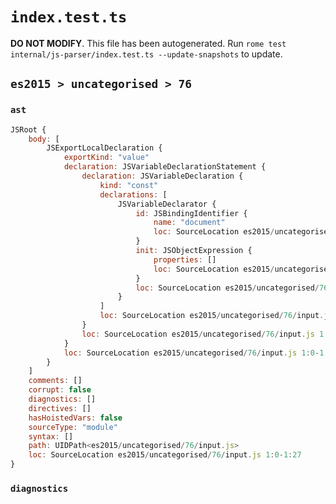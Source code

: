 # `index.test.ts`

**DO NOT MODIFY**. This file has been autogenerated. Run `rome test internal/js-parser/index.test.ts --update-snapshots` to update.

## `es2015 > uncategorised > 76`

### `ast`

```javascript
JSRoot {
	body: [
		JSExportLocalDeclaration {
			exportKind: "value"
			declaration: JSVariableDeclarationStatement {
				declaration: JSVariableDeclaration {
					kind: "const"
					declarations: [
						JSVariableDeclarator {
							id: JSBindingIdentifier {
								name: "document"
								loc: SourceLocation es2015/uncategorised/76/input.js 1:13-1:21 (document)
							}
							init: JSObjectExpression {
								properties: []
								loc: SourceLocation es2015/uncategorised/76/input.js 1:24-1:27
							}
							loc: SourceLocation es2015/uncategorised/76/input.js 1:13-1:27
						}
					]
					loc: SourceLocation es2015/uncategorised/76/input.js 1:7-1:27
				}
				loc: SourceLocation es2015/uncategorised/76/input.js 1:7-1:27
			}
			loc: SourceLocation es2015/uncategorised/76/input.js 1:0-1:27
		}
	]
	comments: []
	corrupt: false
	diagnostics: []
	directives: []
	hasHoistedVars: false
	sourceType: "module"
	syntax: []
	path: UIDPath<es2015/uncategorised/76/input.js>
	loc: SourceLocation es2015/uncategorised/76/input.js 1:0-1:27
}
```

### `diagnostics`

```

```
